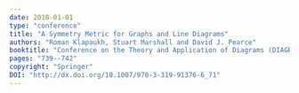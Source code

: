 ```yaml
---
date: 2018-01-01
type: "conference"
title: "A Symmetry Metric for Graphs and Line Diagrams"
authors: "Roman Klapaukh, Stuart Marshall and David J. Pearce"
booktitle: "Conference on the Theory and Application of Diagrams (DIAGRAMS)"
pages: "739--742"
copyright: "Springer"
DOI: "http://dx.doi.org/10.1007/978-3-319-91376-6_71"
---
```



